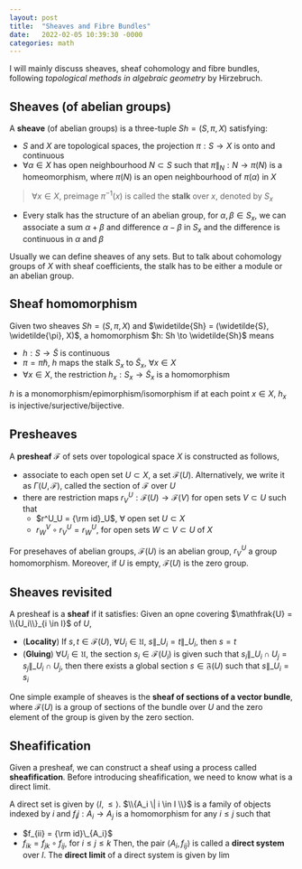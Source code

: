 ```yaml
---
layout: post
title:  "Sheaves and Fibre Bundles"
date:   2022-02-05 10:39:30 -0000
categories: math
---
```

I will mainly discuss sheaves, sheaf cohomology and fibre bundles, following _topological methods in algebraic geometry_ by Hirzebruch.
## Sheaves (of abelian groups)
A **sheave** (of abelian groups) is a three-tuple $Sh = (S, \pi, X)$ satisfying:
- $S$ and $X$ are topological spaces, the projection $\pi: S \to X$ is onto and continuous
- $\forall \alpha \in X$ has open neighbourhood $N \subset S$ such that $\pi\|_N:N \to \pi(N)$ is a homeomorphism, where $\pi(N)$ is an open neighbourhood of $\pi(\alpha)$ in $X$  
> $\forall x \in X$, preimage $\pi^{-1}(x)$ is called the **stalk** over $x$, denoted by $S_x$    
- Every stalk has the structure of an abelian group, for $\alpha, \beta \in S_x$, we can associate a sum $\alpha + \beta$ and difference $\alpha - \beta$ in $S_x$ and the difference is continuous in $\alpha$ and $\beta$

Usually we can define sheaves of any sets. But to talk about cohomology groups of $X$ with sheaf coefficients, the stalk has to be either a module or an abelian group.

## Sheaf homomorphism
Given two sheaves $Sh = (S, \pi, X)$ and $\widetilde{Sh} = (\widetilde{S}, \widetilde{\pi}, X)$, a homomorphism $h: Sh \to \widetilde{Sh}$ means
- $h: S \to \widetilde{S}$ is continuous
- $\pi = \widetilde{\pi} h$, $h$ maps the stalk $S_x$ to $\widetilde{S}_x$, $\forall x \in X$
- $\forall x \in X$, the restriction $h_x: S_x \to \widetilde{S}_x$ is a homomorphism

$h$ is a monomorphism/epimorphism/isomorphism if at each point $x \in X$, $h_x$ is injective/surjective/bijective.

## Presheaves
A **presheaf** $\mathcal{F}$ of sets over topological space $X$ is constructed as follows,
- associate to each open set $U \subset X$, a set $\mathcal{F}(U)$. Alternatively, we write it as $\Gamma(U,\mathcal{F})$, called the section of $\mathcal{F}$ over $U$
- there are restriction maps $r^U_V: \mathcal{F}(U) \to \mathcal{F}(V)$ for open sets $V \subset U$ such that
    - $r^U_U = {\rm id}_U$, $\forall$ open set $U \subset X$
    - $r^V_W \circ r^U_V = r^U_W$, for open sets $W \subset V \subset U$ of $X$

For presehaves of abelian groups, $\mathcal{F}(U)$ is an abelian group, $r^U_V$ a group homomorphism. Moreover, if $U$ is empty, $\mathcal{F}(U)$ is the zero group.

## Sheaves revisited
A presheaf is a **sheaf** if it satisfies: Given an opne covering $\mathfrak{U} = \\{U_i\\}_{i \in I}$ of $U$,
- (**Locality**) If $s, t \in \mathcal{F}(U)$, $\forall U_i \in \mathfrak{U}$, $s\|\_{U_i} = t\|\_{U_i}$, then $s=t$ 
- (**Gluing**) $\forall U_i \in \mathfrak{U}$, the section $s_i \in \mathcal{F}(U_i)$ is given such that $s_i \|\_{U_i \cap U_j} = s_j \|\_{U_i \cap U_j}$, then there exists a global section $s \in \mathfrak{F}(U)$ such that $s\|\_{U_i} = s_i$

One simple example of sheaves is the **sheaf of sections of a vector bundle**, where $\mathcal{F}(U)$ is a group of sections of the bundle over $U$ and the zero element of the group is given by the zero section.

## Sheafification
Given a presheaf, we can construct a sheaf using a process called **sheafification**. Before introducing sheafification, we need to know what is a direct limit.

A direct set is given by $\langle I, \le \rangle$. $\\{A_i \| i \in I \\}$ is a family of objects indexed by $i$ and $f_ij: A_i \to A_j$ is a homomorphism for any $i \le j$ such that
- $f_{ii} = {\rm id}\_{A_i}$ 
- $f_{ik} = f_{jk} \circ f_{ij}$, for $i \le j \le k$
Then, the pair $\langle A_i, f_{ij}\rangle$ is called a **direct system** over $I$. The **direct limit** of a direct system is given by $\lim$
